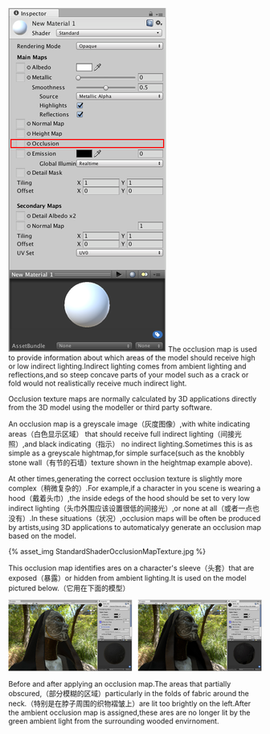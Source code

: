 ![](StandardShaderParameterOcclusion.png)
The occlusion map is used to provide information about which areas of the model should receive high or low indirect lighting.Indirect lighting comes from ambient lighting and reflections,and so steep concave parts of your model such as a crack or fold would not realistically receive much indirect light.

Occlusion texture maps are normally calculated by 3D applications directly from the 3D model using the modeller or third party software.

An occlusion map is a greyscale image（灰度图像）,with white indicating areas（白色显示区域） that should receive full indirect lighting（间接光照）,and black indicating（指示） no indirect lighting.Sometimes this is as simple as a greyscale hightmap,for simple surface(such as the knobbly stone wall（有节的石墙）texture shown in the heightmap example above).

At other times,generating the correct occlusion texture is slightly more complex（稍微复杂的）.For example,if a character in you scene is wearing a hood（戴着头巾）,the inside edegs of the hood should be set to very low indirect lighting（头巾外围应该设置很低的间接光）,or none at all（或者一点也没有）.In these situations（状况）,occlusion maps will be often be produced by artists,using 3D applications to automaticalyy generate an occlusion map based on the model.

{% asset_img StandardShaderOcclusionMapTexture.jpg %}

This occlusion map identifies ares on a character's sleeve（头套）that are exposed（暴露）or hidden from ambient lighting.It is used on the model pictured below.（它用在下面的模型）

![](StandardShaderOcclusionMap.jpg)

Before and after applying an occlusion map.The areas that partially obscured,（部分模糊的区域）particularly in the folds of fabric around the neck.（特别是在脖子周围的织物褶皱上）are lit too brightly on the left.After the ambient occlusion map is assigned,these ares are no longer lit by the green ambient light from the surrounding wooded envirnoment.
